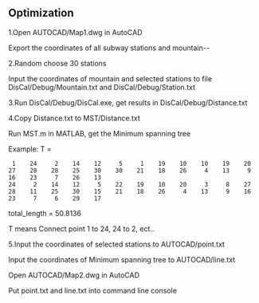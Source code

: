 ## Optimization

1.Open AUTOCAD/Map1.dwg in AutoCAD

Export the coordinates of all subway stations and mountain--

2.Random choose 30 stations

Input the coordinates of mountain and selected stations to file DisCal/Debug/Mountain.txt and DisCal/Debug/Station.txt

3.Run DisCal/Debug/DisCal.exe, get results in DisCal/Debug/Distance.txt


4.Copy Distance.txt to MST/Distance.txt


Run MST.m in MATLAB, get the Minimum spanning tree

Example:
T =

     1    24     2    14    12     5     1    19    10    10    19    20    27    28    28    25    30    30    21    18    26     4    13     9    16    23     7    26    13
    24     2    14    12     5    22    19    10    20     3     8    27    28    11    25    30    15    21    18    26     4    13     9    16    23     7     6    29    17
total_length = 50.8136

T means Connect point 1 to 24, 24 to 2, ect..


5.Input the coordinates of selected stations to AUTOCAD/point.txt

Input the coordinates of Minimum spanning tree to AUTOCAD/line.txt

Open AUTOCAD/Map2.dwg in AutoCAD

Put point.txt and line.txt into command line console
